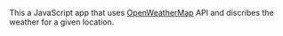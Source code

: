 This a JavaScript app that uses [OpenWeatherMap](https://openweathermap.org/api) API
and discribes the weather for a given location.